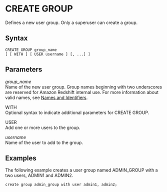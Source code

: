 # CREATE GROUP<a name="r_CREATE_GROUP"></a>

Defines a new user group\. Only a superuser can create a group\.

## Syntax<a name="r_CREATE_GROUP-synopsis"></a>

```
CREATE GROUP group_name
[ [ WITH ] [ USER username ] [, ...] ]
```

## Parameters<a name="r_CREATE_GROUP-parameters"></a>

 *group\_name*   
Name of the new user group\. Group names beginning with two underscores are reserved for Amazon Redshift internal use\. For more information about valid names, see [Names and Identifiers](r_names.md)\.

WITH  
Optional syntax to indicate additional parameters for CREATE GROUP\.

USER  
Add one or more users to the group\.

 *username*   
Name of the user to add to the group\.

## Examples<a name="r_CREATE_GROUP-examples"></a>

The following example creates a user group named ADMIN\_GROUP with a two users, ADMIN1 and ADMIN2\.

```
create group admin_group with user admin1, admin2;
```
